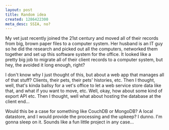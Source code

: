 ```yaml
--- 
layout: post
title: Random idea
created: 1286422300
meta_desc: SSIA, no?
---
```

My vet just recently joined the 21st century and moved all of their records from big, brown paper files to a computer system.  Her husband is an IT guy so he did the research and picked out all the computers, networked them together and set up this software system for the office.  It looked like a pretty big job to migrate all of their client records to a computer system, but hey, the avoided it long enough, right?

I don't know why I just thought of this, but about a web app that manages all of that stuff?  Clients, their pets, their pets' histories, etc.  Then I thought, well, that's kinda ballsy for a vet's office to let a web service store data like that, and what if you want to move, etc.  Well, okay, how about some kind of export API etc.  Then I thought, well what about hosting the database at the client end...

Would this be a case for something like CouchDB or MongoDB?  A local datastore, and I would provide the processing and the upkeep?  I dunno.  I'm gonna sleep on it.  Sounds like a fun little project in any case...
